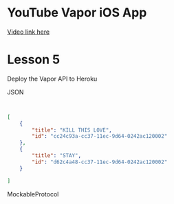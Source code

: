 # YouTube Vapor iOS App

[Video link here](https://youtu.be/2JuqhabkAT8)

# Lesson 5
Deploy the Vapor API to Heroku

JSON
```json

   
[
    {
        "title": "KILL THIS LOVE",
        "id": "cc24c93a-cc37-11ec-9d64-0242ac120002"
    },
    {
        "title": "STAY",
        "id": "d62c4a48-cc37-11ec-9d64-0242ac120002"
    }

]
```

MockableProtocol
```swit
```

